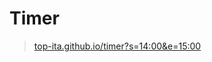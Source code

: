 # Timer
> [top-ita.github.io/timer?s=14:00&e=15:00](https://top-ita.github.io/timer?s=14:00&e=15:00)
